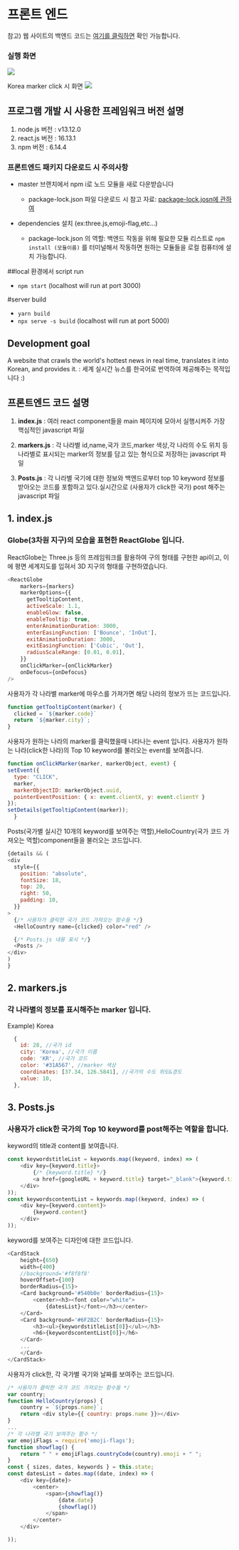 # 프론트 엔드
참고) 웹 사이트의 백엔드 코드는 [여기를 클릭하면](https://github.com/planetEarth1886/backend) 확인 가능합니다.

### 실행 화면
![](src/img/main.png)

Korea marker click 시 화면 
![](src/img/9s.gif)


## 프로그램 개발 시 사용한 프레임워크 버전 설명
1) node.js 버전 : v13.12.0
2) react.js 버전 : 16.13.1
3) npm 버전  : 6.14.4

### 프론트엔드 패키지 다운로드 시 주의사항
* master 브랜치에서 npm i로 노드 모듈을 새로 다운받습니다
	* package-lock.json 파일 다운로드 시 참고 자료: [package-lock.josn에 관하여](https://medium.com/@han7096/package-lock-json-%EC%97%90-%EA%B4%80%ED%95%98%EC%97%AC-5652f90b734c)

* dependencies 설치 (ex:three.js,emoji-flag,etc...)
    * package-lock.json 의 역할: 백엔드 작동을 위해 필요한 모듈 리스트로 `npm install (모듈이름)` 를 터미널해서 작동하면 원하는 모듈들을 로컬 컴퓨터에 설치 가능합니다. 

##local 환경에서 script run
* `npm start` (localhost will run at port 3000)  

#server build
* `yarn build` 
* `npx serve -s build` (localhost will run at port 5000)  

## Development goal
A website that crawls the world's hottest news in real time, translates it into Korean, and provides it.
: 세계 실시간 뉴스를 한국어로 번역하여 제공해주는 목적입니다 :)

### 

## 프론트엔드 코드 설명 

1. <b>index.js</b> : 여러 react component들을 main 페이지에 모아서 실행시켜주 가장 핵심적인 javascript 파일

2. <b>markers.js</b> : 각 나라별 id,name,국가 코드,marker 색상,각 나라의 수도 위치 등 나라별로 표시되는 marker의 정보를 담고 있는 형식으로 저장하는 javascript 파일

3. <b>Posts.js</b> : 각 나라별 국기에 대한 정보와 백엔드로부터 top 10 keyword 정보를 받아오는 코드를 포함하고 있다.실시간으로 (사용자가 click한 국가) post 해주는 javascript 파일 

## 1. index.js 
### Globe(3차원 지구)의 모습을 표현한 ReactGlobe 입니다.
ReactGlobe는 Three.js 등의 프레임워크를 활용하여 구의 형태를 구현한 api이고, 이에 평면 세계지도를 입혀서 3D 지구의 형태를 구현하였습니다.
```js
<ReactGlobe
    markers={markers}
    markerOptions={{
      getTooltipContent,
      activeScale: 1.1,
      enableGlow: false,
      enableTooltip: true,
      enterAnimationDuration: 3000,
      enterEasingFunction: ['Bounce', 'InOut'],
      exitAnimationDuration: 3000,
      exitEasingFunction: ['Cubic', 'Out'],
      radiusScaleRange: [0.01, 0.01],
    }}
    onClickMarker={onClickMarker}
    onDefocus={onDefocus}
/>
``` 
사용자가 각 나라별 marker에 마우스를 가져가면 해당 나라의 정보가 뜨는 코드입니다.
```js
function getTooltipContent(marker) {
  clicked = `${marker.code}`
  return `${marker.city}`;
}
```  
사용자가 원하는 나라의 marker를 클릭했을때 나타나는 event 입니다. 사용자가 원하는 나라(click한 나라)의 Top 10 keyword를 불러오는 event를 보여줍니다.
```js
function onClickMarker(marker, markerObject, event) {
setEvent({
  type: "CLICK",
  marker,
  markerObjectID: markerObject.uuid,
  pointerEventPosition: { x: event.clientX, y: event.clientY }
});
setDetails(getTooltipContent(marker));
  }
```
Posts(국가별 실시간 10개의 keyword를 보여주는 역할),HelloCountry(국가 코드 가져오는 역할)component들을 불러오는 코드입니다.
```js
{details && (
<div
  style={{
    position: "absolute",
    fontSize: 18,
    top: 20,
    right: 50,
    padding: 10,
  }}
>
  {/* 사용자가 클릭한 국가 코드 가져오는 함수들 */}
  <HelloCountry name={clicked} color="red" />  

  {/* Posts.js 내용 표시 */}
  <Posts />
</div>
)
}
```

## 2. markers.js 
### 각 나라별의 정보를 표시해주는 marker 입니다.

Example) Korea
```js
  {
    id: 28, //국가 id
    city: 'Korea', //국가 이름 
    code: 'KR', //국가 코드 
    color: '#31A567', //marker 색상 
    coordinates: [37.34, 126.5841], //국가의 수도 위도&경도 
    value: 10,
  },
```    
## 3. Posts.js 
### 사용자가 click한 국가의 Top 10 keyword를 post해주는 역할을 합니다.

keyword의 title과 content를 보여줍니다.
```js
const keywordstitleList = keywords.map((keyword, index) => (
    <div key={keyword.title}>
        {/* {keyword.title} */}
        <a href={googleURL + keyword.title} target="_blank">{keyword.title}</a>
    </div>
));
const keywordscontentList = keywords.map((keyword, index) => (
    <div key={keyword.content}>
        {keyword.content}
    </div>
));
```     
keyword를 보여주는 디자인에 대한 코드입니다.
```js
<CardStack
    height={650}
    width={400}
    //background='#f8f8f8'
    hoverOffset={100}
    borderRadius={15}>
    <Card background='#540b0e' borderRadius={15}>
        <center><h3><font color="white">
            {datesList}</font></h3></center>
    </Card>
    <Card background='#6F2B2C' borderRadius={15}>
        <h3><ul>{keywordstitleList[0]}</ul></h3>
        <h6>{keywordscontentList[0]}</h6>
    </Card>
    ...
    </Card>
</CardStack>
```
사용자가 click한, 각 국가별 국기와 날짜를 보여주는 코드입니다. 
```js
/* 사용자가 클릭한 국가 코드 가져오는 함수들 */
var country;
function HelloCountry(props) {
    country = `${props.name}`;
    return <div style={{ country: props.name }}></div>
}
...
/* 각 나라별 국기 보여주는 함수 */
var emojiFlags = require('emoji-flags');
function showflag() {
    return " " + emojiFlags.countryCode(country).emoji + " ";
}
const { sizes, dates, keywords } = this.state;
const datesList = dates.map((date, index) => (
    <div key={date}>
        <center>
            <span>{showflag()}
                {date.date}
                {showflag()}
            </span>
        </center>
    </div>

));
```
